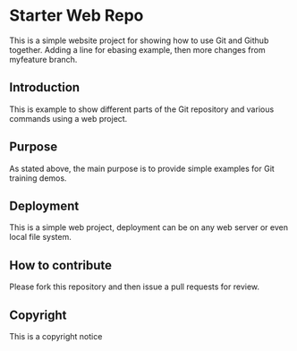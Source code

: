 # Starter Web Repo

This is a simple website project for showing how to use Git and Github together. Adding a line for ebasing example, then more changes from myfeature branch.

## Introduction

This is example to show different parts of the Git repository and various commands using a web project.

## Purpose

As stated above, the main purpose is to provide simple examples for Git training demos.

## Deployment

This is a simple web project, deployment can be on any web server or even local file system.

## How to contribute

Please fork this repository and then issue a pull requests for review.

## Copyright

This is a copyright notice